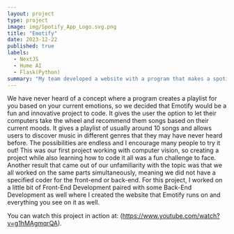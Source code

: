```yaml
---
layout: project
type: project
image: img/Spotify_App_Logo.svg.png
title: "Emotify"
date: 2023-12-22
published: true
labels:
  - NextJS
  - Hume AI
  - Flask(Python)
summary: "My team developed a website with a program that makes a spotify playlist for you based on your current facial expression that won first place in the 2023 SacHacks hackathon competition."
---
```


We have never heard of a concept where a program creates a playlist for you based on your current emotions, so we decided that Emotify would be a fun and innovative project to code. It gives the user the option to let their computers take the wheel and recommend them songs based on their current moods. It gives a playlist of usually around 10 songs and allows users to discover music in different genres that they may have never heard before. The possibilities are endless and I encourage many people to try it out! This was our first project working with computer vision, so creating a project while also learning how to code it all was a fun challenge to face. Another result that came out of our unfamiliarity with the topic was that we all worked on the same parts simultaneously, meaning we did not have a specified coder for the front-end or back-end.
For this project, I worked on a little bit of Front-End Development paired with some Back-End Development as well where I created the website that Emotify runs on and everything you see on it as well. 

You can watch this project in action at: (https://www.youtube.com/watch?v=g1hMAgmqrQA).
